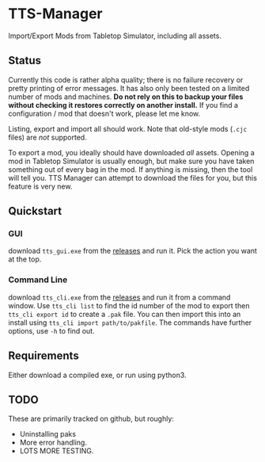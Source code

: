 # TTS-Manager
Import/Export Mods from Tabletop Simulator, including all assets.

## Status

Currently this code is rather alpha quality; there is no failure recovery or pretty printing of error messages. It has also only been tested on a limited number of mods and machines. **Do not rely on this to backup your files without checking it restores correctly on another install.** If you find a configuration / mod that doesn't work, please let me know.

Listing, export and import all should work. Note that old-style mods (`.cjc` files) are *not* supported.

To export a mod, you ideally should have downloaded *all* assets. Opening a mod in Tabletop Simulator is usually enough, but make sure you have taken something out of every bag in the mod. If anything is missing, then the tool will tell you. TTS Manager can attempt to download the files for you, but this feature is very new.

## Quickstart
### GUI
download `tts_gui.exe` from the [releases](https://github.com/cwoac/TTS-Manager/releases) and run it. Pick the action you want at the top.

### Command Line
download `tts_cli.exe` from the [releases](https://github.com/cwoac/TTS-Manager/releases) and run it from a command window. Use `tts_cli list` to find the id number of the mod to export then `tts_cli export id` to create a `.pak` file. You can then import this into an install using `tts_cli import path/to/pakfile`. The commands have further options, use `-h` to find out.

## Requirements
Either download a compiled exe, or run using python3.

## TODO
These are primarily tracked on github, but roughly:
- Uninstalling paks
- More error handling.
- LOTS MORE TESTING.
